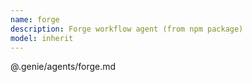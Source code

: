 ```yaml
---
name: forge
description: Forge workflow agent (from npm package)
model: inherit
---
```


@.genie/agents/forge.md
